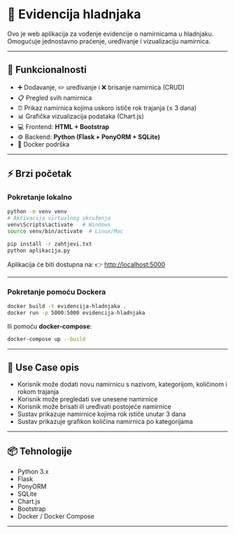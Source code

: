 # 🧊 Evidencija hladnjaka

Ovo je web aplikacija za vođenje evidencije o namirnicama u hladnjaku.  
Omogućuje jednostavno praćenje, uređivanje i vizualizaciju namirnica.

---

## 🚀 Funkcionalnosti
- ➕ Dodavanje, ✏️ uređivanje i ❌ brisanje namirnica (CRUD)
- 📋 Pregled svih namirnica
- ⏰ Prikaz namirnica kojima uskoro ističe rok trajanja (≤ 3 dana)
- 📊 Grafička vizualizacija podataka (Chart.js)
- 💻 Frontend: **HTML + Bootstrap**
- ⚙️ Backend: **Python (Flask + PonyORM + SQLite)**
- 🐳 Docker podrška

---

## ⚡ Brzi početak

### Pokretanje lokalno
```bash
python -m venv venv
# Aktivacija virtualnog okruženja
venv\Scripts\activate   # Windows
source venv/bin/activate  # Linux/Mac

pip install -r zahtjevi.txt
python aplikacija.py
```

Aplikacija će biti dostupna na: 👉 [http://localhost:5000](http://localhost:5000)

---

### Pokretanje pomoću Dockera
```bash
docker build -t evidencija-hladnjaka .
docker run -p 5000:5000 evidencija-hladnjaka
```

Ili pomoću **docker-compose**:
```bash
docker-compose up --build
```

---

## 📝 Use Case opis
- Korisnik može dodati novu namirnicu s nazivom, kategorijom, količinom i rokom trajanja  
- Korisnik može pregledati sve unesene namirnice  
- Korisnik može brisati ili uređivati postojeće namirnice  
- Sustav prikazuje namirnice kojima rok ističe unutar 3 dana  
- Sustav prikazuje grafikon količina namirnica po kategorijama  

---

## 📦 Tehnologije
- Python 3.x  
- Flask  
- PonyORM  
- SQLite  
- Chart.js  
- Bootstrap  
- Docker / Docker Compose  

---

